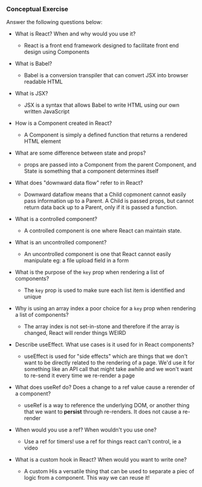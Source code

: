 ### Conceptual Exercise

Answer the following questions below:

-   What is React? When and why would you use it?

    -   React is a front end framework designed to facilitate front end design using Components

-   What is Babel?
    -   Babel is a conversion transpiler that can convert JSX into browser readable HTML
-   What is JSX?
    -   JSX is a syntax that allows Babel to write HTML using our own written JavaScript
-   How is a Component created in React?
    -   A Component is simply a defined function that returns a rendered HTML element
-   What are some difference between state and props?
    -   props are passed into a Component from the parent Component, and State is something that a component determines itself
-   What does "downward data flow" refer to in React?
    -   Downward dataflow means that a Child copmonent cannot easily pass information up to a Parent. A Child is passed props, but cannot return data back up to a Parent, only if it is passed a function.
-   What is a controlled component?
    -   A controlled component is one where React can maintain state.
-   What is an uncontrolled component?
    -   An uncontrolled component is one that React cannot easily manipulate eg: a file upload field in a form
-   What is the purpose of the `key` prop when rendering a list of components?
    -   The `key` prop is used to make sure each list item is identified and unique
-   Why is using an array index a poor choice for a `key` prop when rendering a list of components?
    -   The array index is not set-in-stone and therefore if the array is changed, React will render things WEIRD
-   Describe useEffect. What use cases is it used for in React components?
    -   useEffect is used for "side effects" which are things that we don't want to be directly related to the rendering of a page. We'd use it for something like an API call that might take awhile and we won't want to re-send it every time we re-render a page
-   What does useRef do? Does a change to a ref value cause a rerender of a component?
    -   useRef is a way to reference the underlying DOM, or another thing that we want to **persist** through re-renders. It does not cause a re-render
-   When would you use a ref? When wouldn't you use one?
    -   Use a ref for timers! use a ref for things react can't control, ie a video
-   What is a custom hook in React? When would you want to write one?
    -   A custom His a versatile thing that can be used to separate a piec of logic from a component. This way we can reuse it!
